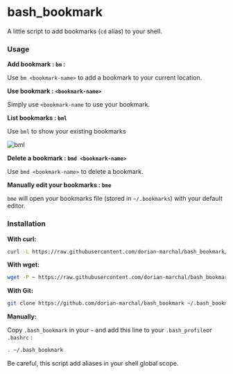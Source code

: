 # bash_bookmark

A little script to add bookmarks (`cd` alias) to your shell.

### Usage

__Add bookmark : `bm` :__

Use `bm <bookmark-name>` to add a bookmark to your current location.

__Use bookmark : `<bookmark-name>`__

Simply use `<bookmark-name` to use your bookmark.

__List bookmarks : `bml`__

Use `bml` to show your existing bookmarks

![bml](https://cloud.githubusercontent.com/assets/6225979/9180326/195f02da-3fa2-11e5-9b06-811415166dbe.png)


__Delete a bookmark : `bmd <bookmark-name>`__

Use `bmd <bookmark-name>` to delete a bookmark.

__Manually edit your bookmarks : `bme`__

`bme` will open your bookmarks file (stored in `~/.bookmarks`) with your default editor.

### Installation

__With curl:__

```bash
curl -L https://raw.githubusercontent.com/dorian-marchal/bash_bookmark/master/.bash_bookmark -o ~/.bash_bookmark && echo "~/.bash_bookmark" >> ~/.bashrc && . ~/.bashrc
```

__With wget:__

```bash
wget -P ~ https://raw.githubusercontent.com/dorian-marchal/bash_bookmark/master/.bash_bookmark && echo ". ~/.bash_bookmark" >> ~/.bashrc && . ~/.bashrc
```

__With Git:__

```bash
git clone https://github.com/dorian-marchal/bash_bookmark ~/.bash_bookmark && echo ". ~/.bash_bookmark/.bash_bookmark" >> ~/.bashrc && . ~/.bashrc
```

__Manually:__

Copy `.bash_bookmark` in your `~` and add this line to your `.bash_profile`or `.bashrc` :

```bash
. ~/.bash_bookmark
```


Be careful, this script add aliases in your shell global scope.

